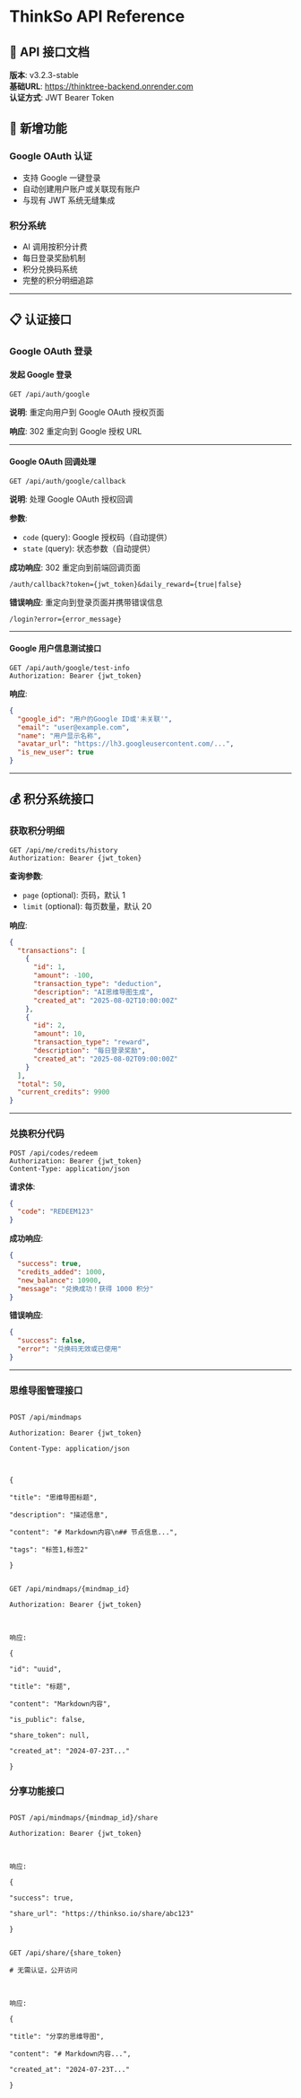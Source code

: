 

# ThinkSo API Reference

## 🔧 API 接口文档

**版本**: v3.2.3-stable  
**基础URL**: https://thinktree-backend.onrender.com  
**认证方式**: JWT Bearer Token  

## 🚀 新增功能

### Google OAuth 认证
- 支持 Google 一键登录
- 自动创建用户账户或关联现有账户
- 与现有 JWT 系统无缝集成

### 积分系统
- AI 调用按积分计费
- 每日登录奖励机制
- 积分兑换码系统
- 完整的积分明细追踪

---

## 📋 认证接口

### Google OAuth 登录

#### 发起 Google 登录
```http
GET /api/auth/google
```

**说明**: 重定向用户到 Google OAuth 授权页面

**响应**: 302 重定向到 Google 授权 URL

---

#### Google OAuth 回调处理
```http
GET /api/auth/google/callback
```

**说明**: 处理 Google OAuth 授权回调

**参数**:
- `code` (query): Google 授权码（自动提供）
- `state` (query): 状态参数（自动提供）

**成功响应**: 302 重定向到前端回调页面
```
/auth/callback?token={jwt_token}&daily_reward={true|false}
```

**错误响应**: 重定向到登录页面并携带错误信息
```
/login?error={error_message}
```

---

#### Google 用户信息测试接口
```http
GET /api/auth/google/test-info
Authorization: Bearer {jwt_token}
```

**响应**:
```json
{
  "google_id": "用户的Google ID或'未关联'",
  "email": "user@example.com", 
  "name": "用户显示名称",
  "avatar_url": "https://lh3.googleusercontent.com/...",
  "is_new_user": true
}
```

---

## 💰 积分系统接口

### 获取积分明细
```http
GET /api/me/credits/history
Authorization: Bearer {jwt_token}
```

**查询参数**:
- `page` (optional): 页码，默认 1
- `limit` (optional): 每页数量，默认 20

**响应**:
```json
{
  "transactions": [
    {
      "id": 1,
      "amount": -100,
      "transaction_type": "deduction",
      "description": "AI思维导图生成",
      "created_at": "2025-08-02T10:00:00Z"
    },
    {
      "id": 2,
      "amount": 10,
      "transaction_type": "reward", 
      "description": "每日登录奖励",
      "created_at": "2025-08-02T09:00:00Z"
    }
  ],
  "total": 50,
  "current_credits": 9900
}
```

---

### 兑换积分代码
```http
POST /api/codes/redeem
Authorization: Bearer {jwt_token}
Content-Type: application/json
```

**请求体**:
```json
{
  "code": "REDEEM123"
}
```

**成功响应**:
```json
{
  "success": true,
  "credits_added": 1000,
  "new_balance": 10900,
  "message": "兑换成功！获得 1000 积分"
}
```

**错误响应**:
```json
{
  "success": false,
  "error": "兑换码无效或已使用"
}
```

---



### 思维导图管理接口



```http

POST /api/mindmaps

Authorization: Bearer {jwt_token}

Content-Type: application/json



{

"title": "思维导图标题",

"description": "描述信息",

"content": "# Markdown内容\n## 节点信息...",

"tags": "标签1,标签2"

}

```



```http

GET /api/mindmaps/{mindmap_id}

Authorization: Bearer {jwt_token}



响应:

{

"id": "uuid",

"title": "标题",

"content": "Markdown内容",

"is_public": false,

"share_token": null,

"created_at": "2024-07-23T..."

}

```



### 分享功能接口



```http

POST /api/mindmaps/{mindmap_id}/share

Authorization: Bearer {jwt_token}



响应:

{

"success": true,

"share_url": "https://thinkso.io/share/abc123"

}

```



```http

GET /api/share/{share_token}

# 无需认证，公开访问



响应:

{

"title": "分享的思维导图",

"content": "# Markdown内容...",

"created_at": "2024-07-23T..."

}

```